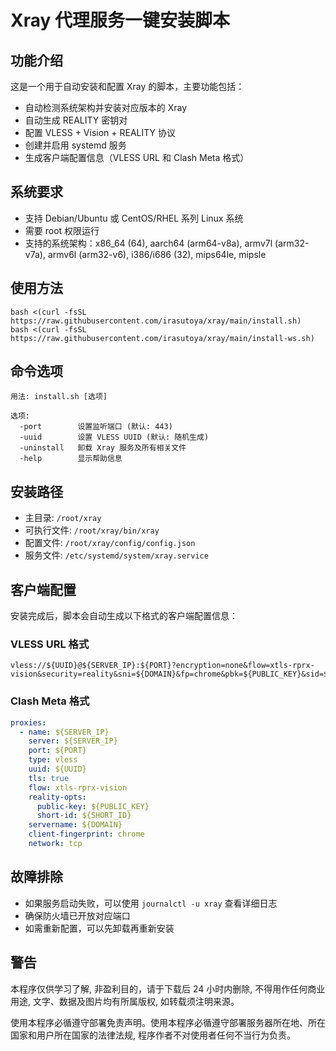 # Xray 代理服务一键安装脚本

## 功能介绍

这是一个用于自动安装和配置 Xray 的脚本，主要功能包括：

- 自动检测系统架构并安装对应版本的 Xray
- 自动生成 REALITY 密钥对
- 配置 VLESS + Vision + REALITY 协议
- 创建并启用 systemd 服务
- 生成客户端配置信息（VLESS URL 和 Clash Meta 格式）

## 系统要求

- 支持 Debian/Ubuntu 或 CentOS/RHEL 系列 Linux 系统
- 需要 root 权限运行
- 支持的系统架构：x86_64 (64), aarch64 (arm64-v8a), armv7l (arm32-v7a), armv6l (arm32-v6), i386/i686 (32), mips64le, mipsle

## 使用方法

```shell
bash <(curl -fsSL https://raw.githubusercontent.com/irasutoya/xray/main/install.sh)
bash <(curl -fsSL https://raw.githubusercontent.com/irasutoya/xray/main/install-ws.sh)
```

## 命令选项

```shell
用法: install.sh [选项]

选项:
  -port        设置监听端口 (默认: 443)
  -uuid        设置 VLESS UUID (默认: 随机生成)
  -uninstall   卸载 Xray 服务及所有相关文件
  -help        显示帮助信息
```

## 安装路径

- 主目录: `/root/xray`
- 可执行文件: `/root/xray/bin/xray`
- 配置文件: `/root/xray/config/config.json`
- 服务文件: `/etc/systemd/system/xray.service`

## 客户端配置

安装完成后，脚本会自动生成以下格式的客户端配置信息：

### VLESS URL 格式

```
vless://${UUID}@${SERVER_IP}:${PORT}?encryption=none&flow=xtls-rprx-vision&security=reality&sni=${DOMAIN}&fp=chrome&pbk=${PUBLIC_KEY}&sid=${SHORT_ID}#${SERVER_IP}
```

### Clash Meta 格式

```yaml
proxies:
  - name: ${SERVER_IP}
    server: ${SERVER_IP}
    port: ${PORT}
    type: vless
    uuid: ${UUID}
    tls: true
    flow: xtls-rprx-vision
    reality-opts:
      public-key: ${PUBLIC_KEY}
      short-id: ${SHORT_ID}
    servername: ${DOMAIN}
    client-fingerprint: chrome
    network: tcp

```

## 故障排除

- 如果服务启动失败，可以使用 `journalctl -u xray` 查看详细日志
- 确保防火墙已开放对应端口
- 如需重新配置，可以先卸载再重新安装

## 警告

本程序仅供学习了解, 非盈利目的，请于下载后 24 小时内删除, 不得用作任何商业用途, 文字、数据及图片均有所属版权, 如转载须注明来源。

使用本程序必循遵守部署免责声明。使用本程序必循遵守部署服务器所在地、所在国家和用户所在国家的法律法规, 程序作者不对使用者任何不当行为负责。
